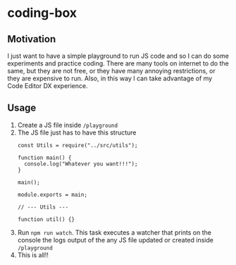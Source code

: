 # coding-box

## Motivation

I just want to have a simple playground to run JS code and so I can do some experiments and practice coding. There are many tools on internet to do the same, but they are not free, or they have many annoying restrictions, or they are expensive to run. Also, in this way I can take advantage of my Code Editor DX experience.

## Usage

1. Create a JS file inside `/playground`
1. The JS file just has to have this structure
    ```
    const Utils = require("../src/utils");

    function main() {
      console.log("Whatever you want!!!");
    }

    main();

    module.exports = main;

    // --- Utils ---

    function util() {}
    ```
1. Run `npm run watch`. This task executes a watcher that prints on the console the logs output of the any JS file updated or created inside `/playground`
1. This is all!!